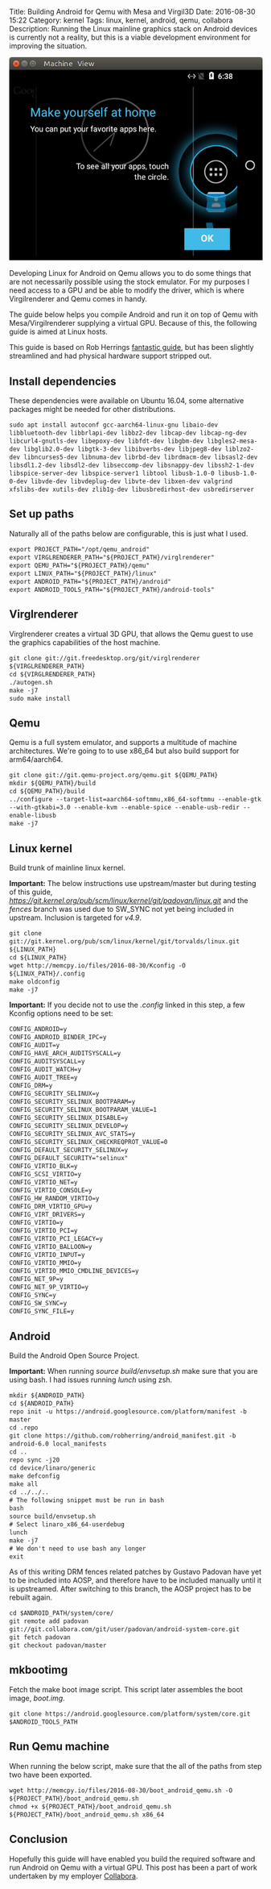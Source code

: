 Title: Building Android for Qemu with Mesa and Virgil3D
Date: 2016-08-30 15:22
Category: kernel
Tags: linux, kernel, android, qemu, collabora
Description: Running the Linux mainline graphics stack on Android devices is currently not a reality, but this is a viable development environment for improving the situation.

![Alt text](/images/2016-08-30_android_qemu.png "Android running on Qemu")

Developing Linux for Android on Qemu allows you to do some things that are
not necessarily possible using the stock emulator.
For my purposes I need access to a GPU and be able to modify the driver, which
is where Virgilrenderer and Qemu comes in handy.

The guide below helps you compile Android and run it on top of Qemu with
Mesa/Virgilrenderer supplying a virtual GPU.
Because of this, the following guide is aimed at Linux hosts.

This guide is based on Rob Herrings [fantastic guide](https://github.com/robherring/generic_device/wiki/KConfig-based-Multi-platform-Android-Device-(and-Mesa-graphics)), but has
been slightly streamlined and had physical hardware support stripped out.


## Install dependencies
These dependencies were available on Ubuntu 16.04, some alternative packages
might be needed for other distributions.

    sudo apt install autoconf gcc-aarch64-linux-gnu libaio-dev libbluetooth-dev libbrlapi-dev libbz2-dev libcap-dev libcap-ng-dev libcurl4-gnutls-dev libepoxy-dev libfdt-dev libgbm-dev libgles2-mesa-dev libglib2.0-dev libgtk-3-dev libibverbs-dev libjpeg8-dev liblzo2-dev libncurses5-dev libnuma-dev librbd-dev librdmacm-dev libsasl2-dev libsdl1.2-dev libsdl2-dev libseccomp-dev libsnappy-dev libssh2-1-dev libspice-server-dev libspice-server1 libtool libusb-1.0-0 libusb-1.0-0-dev libvde-dev libvdeplug-dev libvte-dev libxen-dev valgrind xfslibs-dev xutils-dev zlib1g-dev libusbredirhost-dev usbredirserver


## Set up paths
Naturally all of the paths below are configurable, this is just what I used.

    export PROJECT_PATH="/opt/qemu_android"
    export VIRGLRENDERER_PATH="${PROJECT_PATH}/virglrenderer"
    export QEMU_PATH="${PROJECT_PATH}/qemu"
    export LINUX_PATH="${PROJECT_PATH}/linux"
    export ANDROID_PATH="${PROJECT_PATH}/android"
    export ANDROID_TOOLS_PATH="${PROJECT_PATH}/android-tools"


## Virglrenderer
Virglrenderer creates a virtual 3D GPU, that allows the Qemu guest to use the
graphics capabilities of the host machine.

    git clone git://git.freedesktop.org/git/virglrenderer ${VIRGLRENDERER_PATH}
    cd ${VIRGLRENDERER_PATH}
    ./autogen.sh
    make -j7
    sudo make install


## Qemu
Qemu is a full system emulator, and supports a multitude of machine architectures.
We're going to to use x86_64 but also build support for arm64/aarch64.

    git clone git://git.qemu-project.org/qemu.git ${QEMU_PATH}
    mkdir ${QEMU_PATH}/build
    cd ${QEMU_PATH}/build
    ../configure --target-list=aarch64-softmmu,x86_64-softmmu --enable-gtk --with-gtkabi=3.0 --enable-kvm --enable-spice --enable-usb-redir --enable-libusb
    make -j7


## Linux kernel
Build trunk of mainline linux kernel.

**Important:** The below instructions use upstream/master but during testing of
this guide, *https://git.kernel.org/pub/scm/linux/kernel/git/padovan/linux.git*
and the *fences* branch was used due to SW_SYNC not yet being included in upstream.
Inclusion is targeted for *v4.9*.

    git clone git://git.kernel.org/pub/scm/linux/kernel/git/torvalds/linux.git ${LINUX_PATH}
    cd ${LINUX_PATH}
    wget http://memcpy.io/files/2016-08-30/Kconfig -O ${LINUX_PATH}/.config
    make oldconfig
    make -j7


**Important:** If you decide not to use the *.config* linked in this step, a few
Kconfig options need to be set:

    CONFIG_ANDROID=y
    CONFIG_ANDROID_BINDER_IPC=y
    CONFIG_AUDIT=y
    CONFIG_HAVE_ARCH_AUDITSYSCALL=y
    CONFIG_AUDITSYSCALL=y
    CONFIG_AUDIT_WATCH=y
    CONFIG_AUDIT_TREE=y
    CONFIG_DRM=y
    CONFIG_SECURITY_SELINUX=y
    CONFIG_SECURITY_SELINUX_BOOTPARAM=y
    CONFIG_SECURITY_SELINUX_BOOTPARAM_VALUE=1
    CONFIG_SECURITY_SELINUX_DISABLE=y
    CONFIG_SECURITY_SELINUX_DEVELOP=y
    CONFIG_SECURITY_SELINUX_AVC_STATS=y
    CONFIG_SECURITY_SELINUX_CHECKREQPROT_VALUE=0
    CONFIG_DEFAULT_SECURITY_SELINUX=y
    CONFIG_DEFAULT_SECURITY="selinux"
    CONFIG_VIRTIO_BLK=y
    CONFIG_SCSI_VIRTIO=y
    CONFIG_VIRTIO_NET=y
    CONFIG_VIRTIO_CONSOLE=y
    CONFIG_HW_RANDOM_VIRTIO=y
    CONFIG_DRM_VIRTIO_GPU=y
    CONFIG_VIRT_DRIVERS=y
    CONFIG_VIRTIO=y
    CONFIG_VIRTIO_PCI=y
    CONFIG_VIRTIO_PCI_LEGACY=y
    CONFIG_VIRTIO_BALLOON=y
    CONFIG_VIRTIO_INPUT=y
    CONFIG_VIRTIO_MMIO=y
    CONFIG_VIRTIO_MMIO_CMDLINE_DEVICES=y
    CONFIG_NET_9P=y
    CONFIG_NET_9P_VIRTIO=y
    CONFIG_SYNC=y
    CONFIG_SW_SYNC=y
    CONFIG_SYNC_FILE=y


## Android
Build the Android Open Source Project.

**Important:** When running *source build/envsetup.sh* make sure that you are
using bash. I had issues running *lunch* using zsh.

    mkdir ${ANDROID_PATH}
    cd ${ANDROID_PATH}
    repo init -u https://android.googlesource.com/platform/manifest -b master
    cd .repo
    git clone https://github.com/robherring/android_manifest.git -b android-6.0 local_manifests
    cd ..
    repo sync -j20
    cd device/linaro/generic
    make defconfig
    make all
    cd ../../..
    # The following snippet must be run in bash
    bash
    source build/envsetup.sh
    # Select linaro_x86_64-userdebug
    lunch
    make -j7
    # We don't need to use bash any longer
    exit


As of this writing DRM fences related patches by Gustavo Padovan have yet to be included
into AOSP, and therefore have to be included manually until it is upstreamed.
After switching to this branch, the AOSP project has to be rebuilt again. 

    cd $ANDROID_PATH/system/core/
    git remote add padovan git://git.collabora.com/git/user/padovan/android-system-core.git
    git fetch padovan
    git checkout padovan/master

## mkbootimg
Fetch the make boot image script. This script later assembles the boot image, *boot.img*.

    git clone https://android.googlesource.com/platform/system/core.git $ANDROID_TOOLS_PATH


## Run Qemu machine
When running the below script, make sure that the all of the paths from step two
have been exported.

    wget http://memcpy.io/files/2016-08-30/boot_android_qemu.sh -O ${PROJECT_PATH}/boot_android_qemu.sh
    chmod +x ${PROJECT_PATH}/boot_android_qemu.sh
    ${PROJECT_PATH}/boot_android_qemu.sh x86_64


## Conclusion
Hopefully this guide will have enabled you build the required software and run Android on
Qemu with a virtual GPU.
This post has been a part of work undertaken by my employer [Collabora](http://www.collabora.com).
